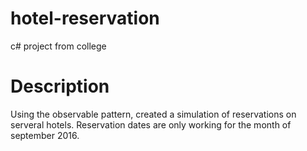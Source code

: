 # hotel-reservation
c# project from college

# Description
Using the observable pattern, created a simulation of reservations on serveral hotels. Reservation dates are only working for the month of september 2016.
